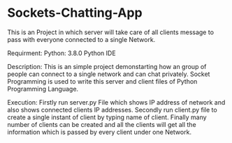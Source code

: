 # Sockets-Chatting-App
This is an Project in which server will take care of all clients message to pass with everyone connected to a single Network.

Requirment:
Python: 3.8.0
Python IDE

Description:
This is an simple project demonstarting how an group of people can connect to a single network and can chat privately.
Socket Programming is used to write this server and client files of Python Programming Language.

Execution:
Firstly run server.py File which shows IP address of network and also shows connected clients IP addresses.
Secondly run client.py file to create a single instant of client by typing name of client.
Finally many number of clients can be created and all the clients will get all the information which is passed by every client under one Network.
